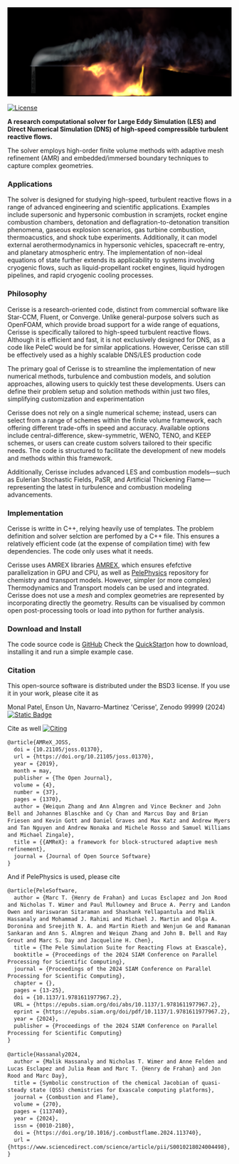 
<img src="images/intro.png" width=800 height=200>


[![License](https://img.shields.io/badge/License-BSD_3--Clause-blue.svg)](https://opensource.org/licenses/BSD-3-Clause)

**A research computational solver for Large Eddy Simulation (LES) and Direct Numerical Simulation (DNS) of high-speed compressible turbulent reactive flows.**

The solver employs high-order finite volume methods with adaptive mesh refinement (AMR) and embedded/immersed boundary techniques to capture complex geometries.


### Applications

The solver is designed for studying high-speed, turbulent reactive flows in a range of advanced engineering and scientific applications. Examples include supersonic and hypersonic combustion in scramjets, rocket engine combustion chambers, detonation and deflagration-to-detonation transition phenomena, gaseous explosion scenarios, gas turbine combustion, thermoacustics, and shock tube experiments. Additionally, it can model external aerothermodynamics in hypersonic vehicles, spacecraft re-entry, and planetary atmospheric entry.
The implementation of non-ideal equations of state further extends its applicability to systems involving cryogenic flows, such as liquid-propellant rocket engines, liquid hydrogen pipelines, and rapid cryogenic cooling processes.


### Philosophy

Cerisse is a research-oriented code, distinct from commercial software like Star-CCM, Fluent, or Converge. Unlike general-purpose solvers such as OpenFOAM, which provide broad support for a wide range of equations, Cerisse is specifically tailored to high-speed turbulent reactive flows. Although it is efficient and fast, it is not exclusively designed for DNS, as a code like PeleC would be for similar applications. However, Cerisse can still be effectively used as a highly scalable DNS/LES production code

The primary goal of Cerisse is to streamline the implementation of new numerical methods, turbulence and combustion models, and solution approaches, allowing users to quickly test these developments. Users can define their problem setup and solution methods within just two files, simplifying customization and experimentation

Cerisse does not rely on a single numerical scheme; instead, users can select from a range of schemes within the finite volume framework, each offering different trade-offs in speed and accuracy. Available options include central-difference, skew-symmetric, WENO, TENO, and KEEP schemes, or users can create custom solvers tailored to their specific needs. The code is structured to facilitate the development of new models and methods within this framework.

Additionally, Cerisse includes advanced LES and combustion models—such as Eulerian Stochastic Fields, PaSR, and Artificial Thickening Flame—representing the latest in turbulence and combustion modeling advancements.



### Implementation

Cerisse is writte in C++, relying heavily use of templates.  The problem definition and solver selction are perfomed by a C++ file. 
This ensures a relatively efficient code (at the expense of compilation time)
with few dependencies. The code only uses what it needs.

Cerisse uses AMREX libraries [AMREX](https://amrex-codes.github.io/amrex/),
which ensures efefctive parallelization in GPU and CPU,
as well as  [PelePhysics](https://pelephysics.readthedocs.io/en/latest/)
repository for chemistry and transport models. However, simpler (or more complex) Thermodynamics and Transport models can be used and integrated.
Cerisse does not use a *mesh* and complex geometries are represented by incorporating directly the geometry. Results can be visualised by common open post-processing tools or load into python for further analysis.

### Download and Install

The code source code is [GitHub](https://github.com/salvadornm/cerisse)
Check the [QuickStart](quickstart.md)on how to download, installing it and run a simple example case.

### Citation

This open-source software is distributed under the BSD3 license. If you use it in your work, please cite it as

Monal Patel, Enson Un, Navarro-Martinez 'Cerisse', Zenodo 99999 (2024)
[![Static Badge](https://zenodo.org/badge/DOI/10.5281/zenodo.13793622.svg)](https://zenodo.org/records/9999999)

Cite as well 
[![Citing](http://joss.theoj.org/papers/10.21105/joss.01370/status.svg)](https://doi.org/10.21105/joss.01370)

```
@article{AMReX_JOSS,
  doi = {10.21105/joss.01370},
  url = {https://doi.org/10.21105/joss.01370},
  year = {2019},
  month = may,
  publisher = {The Open Journal},
  volume = {4},
  number = {37},
  pages = {1370},
  author = {Weiqun Zhang and Ann Almgren and Vince Beckner and John Bell and Johannes Blaschke and Cy Chan and Marcus Day and Brian Friesen and Kevin Gott and Daniel Graves and Max Katz and Andrew Myers and Tan Nguyen and Andrew Nonaka and Michele Rosso and Samuel Williams and Michael Zingale},
  title = {{AMReX}: a framework for block-structured adaptive mesh refinement},
  journal = {Journal of Open Source Software}
}
```

And if  PelePhysics is used, please cite

```
@article{PeleSoftware,
  author = {Marc T. {Henry de Frahan} and Lucas Esclapez and Jon Rood and Nicholas T. Wimer and Paul Mullowney and Bruce A. Perry and Landon Owen and Hariswaran Sitaraman and Shashank Yellapantula and Malik Hassanaly and Mohammad J. Rahimi and Michael J. Martin and Olga A. Doronina and Sreejith N. A. and Martin Rieth and Wenjun Ge and Ramanan Sankaran and Ann S. Almgren and Weiqun Zhang and John B. Bell and Ray Grout and Marc S. Day and Jacqueline H. Chen},
  title = {The Pele Simulation Suite for Reacting Flows at Exascale},
  booktitle = {Proceedings of the 2024 SIAM Conference on Parallel Processing for Scientific Computing},
  journal = {Proceedings of the 2024 SIAM Conference on Parallel Processing for Scientific Computing},
  chapter = {},
  pages = {13-25},
  doi = {10.1137/1.9781611977967.2},
  URL = {https://epubs.siam.org/doi/abs/10.1137/1.9781611977967.2},
  eprint = {https://epubs.siam.org/doi/pdf/10.1137/1.9781611977967.2},
  year = {2024},
  publisher = {Proceedings of the 2024 SIAM Conference on Parallel Processing for Scientific Computing}
}

@article{Hassanaly2024,
  author = {Malik Hassanaly and Nicholas T. Wimer and Anne Felden and Lucas Esclapez and Julia Ream and Marc T. {Henry de Frahan} and Jon Rood and Marc Day},
  title = {Symbolic construction of the chemical Jacobian of quasi-steady state (QSS) chemistries for Exascale computing platforms},
  journal = {Combustion and Flame},
  volume = {270},
  pages = {113740},
  year = {2024},
  issn = {0010-2180},
  doi = {https://doi.org/10.1016/j.combustflame.2024.113740},
  url = {https://www.sciencedirect.com/science/article/pii/S0010218024004498},
}
```


